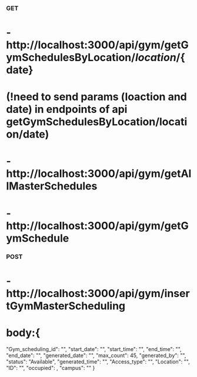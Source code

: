 ### GET

# - http://localhost:3000/api/gym/getGymSchedulesByLocation/${location}/${date}

# (!need to send params (loaction and date) in endpoints of api getGymSchedulesByLocation/location/date)

# - http://localhost:3000/api/gym/getAllMasterSchedules

# - http://localhost:3000/api/gym/getGymSchedule

### POST

# - http://localhost:3000/api/gym/insertGymMasterScheduling

# body:{

"Gym_scheduling_id": "",
"start_date": "",
"start_time": "",
"end_time": "",
"end_date": "",
"generated_date": "",
"max_count": 45,
"generated_by": "",
"status": "Available",
"generated_time": "",
"Access_type": "",
"Location": "",
"ID": "",
"occupied": ,
"campus": ""
}
